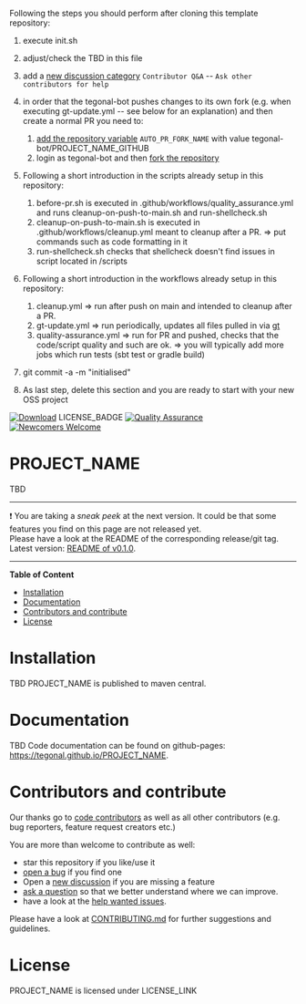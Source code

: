 Following the steps you should perform after cloning this template repository:

1. execute init.sh
2. adjust/check the TBD in this file
3. add a [new discussion category](https://github.com/tegonal/scala-commons/discussions/categories/new) 
   `Contributor Q&A` -- `Ask other contributors for help`
4. in order that the tegonal-bot pushes changes to its own fork (e.g. when executing gt-update.yml -- 
   see below for an explanation) and then create a normal PR you need to:
   1. [add the repository variable](https://github.com/tegonal/minimalist/settings/variables/actions/new)
      `AUTO_PR_FORK_NAME` with value tegonal-bot/PROJECT_NAME_GITHUB
   2. login as tegonal-bot and then [fork the repository](https://github.com/tegonal/PROJECT_NAME_GITHUB/fork)

5. Following a short introduction in the scripts already setup in this repository:
   1. before-pr.sh is executed in .github/workflows/quality_assurance.yml and runs cleanup-on-push-to-main.sh and run-shellcheck.sh 
   2. cleanup-on-push-to-main.sh is executed in .github/workflows/cleanup.yml meant to cleanup after a PR.
      => put commands such as code formatting in it
   3. run-shellcheck.sh checks that shellcheck doesn't find issues in script located in /scripts 
 
6. Following a short introduction in the workflows already setup in this repository:
   1. cleanup.yml => run after push on main and intended to cleanup after a PR. 
   2. gt-update.yml => run periodically, updates all files pulled in via [gt](https://github.com/tegonal/gt)
   3. quality-assurance.yml => run for PR and pushed, checks that the code/script quality and such are ok.
      => you will typically add more jobs which run tests (sbt test or gradle build)

7. git commit -a -m "initialised"
8. As last step, delete this section and you are ready to start with your new OSS project

<!-- for main -->

[![Download](https://img.shields.io/badge/Download-v0.1.0-%23007ec6)](https://github.com/tegonal/PROJECT_NAME/releases/tag/v0.1.0)
LICENSE_BADGE
[![Quality Assurance](https://github.com/tegonal/PROJECT_NAME/actions/workflows/quality-assurance.yml/badge.svg?event=push&branch=main)](https://github.com/tegonal/PROJECT_NAME/actions/workflows/quality-assurance.yml?query=branch%3Amain)
[![Newcomers Welcome](https://img.shields.io/badge/%F0%9F%91%8B-Newcomers%20Welcome-blueviolet)](https://github.com/tegonal/PROJECT_NAME/issues?q=is%3Aissue+is%3Aopen+label%3A%22good+first+issue%22 "Ask in discussions for help")

<!-- for main end -->
<!-- for release -->
<!--
[![Download](https://img.shields.io/badge/Download-v1.1.0-%23007ec6)](https://github.com/tegonal/PROJECT_NAME/releases/tag/v1.1.0)
LICENSE_BADGE
[![Newcomers Welcome](https://img.shields.io/badge/%F0%9F%91%8B-Newcomers%20Welcome-blueviolet)](https://github.com/tegonal/PROJECT_NAME/issues?q=is%3Aissue+is%3Aopen+label%3A%22good+first+issue%22 "Ask in discussions for help")
-->
<!-- for release end -->

# PROJECT_NAME

TBD<add project description>

---
❗ You are taking a *sneak peek* at the next version. It could be that some features you find on this page are not
released yet.  
Please have a look at the README of the corresponding release/git tag. Latest
version: [README of v0.1.0](https://github.com/tegonal/PROJECT_NAME/tree/main/README.md).

---

**Table of Content**

- [Installation](#installation)
- [Documentation](#documentation) 
- [Contributors and contribute](#contributors-and-contribute)
- [License](#license)

# Installation

TBD<adjust if not published to maven central> 
PROJECT_NAME is published to maven central.

# Documentation

TBD<adjust if not published to github pages>
Code documentation can be found on github-pages: <https://tegonal.github.io/PROJECT_NAME>.

# Contributors and contribute

Our thanks go to [code contributors](https://github.com/tegonal/PROJECT_NAME/graphs/contributors)
as well as all other contributors (e.g. bug reporters, feature request creators etc.)

You are more than welcome to contribute as well:

- star this repository if you like/use it
- [open a bug](https://github.com/tegonal/PROJECT_NAME/issues/new?template=bug_report.md) if you find one
- Open a [new discussion](https://github.com/tegonal/PROJECT_NAME/discussions/new?category=ideas) if you are missing a
  feature
- [ask a question](https://github.com/tegonal/PROJECT_NAME/discussions/new?category=q-a)
  so that we better understand where we can improve.
- have a look at
  the [help wanted issues](https://github.com/tegonal/PROJECT_NAME/issues?q=is%3Aissue+is%3Aopen+label%3A%22help+wanted%22).

Please have a look at
[CONTRIBUTING.md](https://github.com/tegonal/PROJECT_NAME/tree/main/.github/CONTRIBUTING.md)
for further suggestions and guidelines.

# License

PROJECT_NAME is licensed under LICENSE_LINK